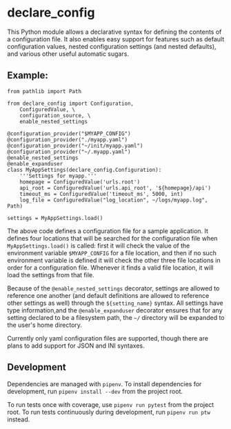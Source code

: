 # declare_config

This Python module allows a declarative syntax for defining the contents of a
configuration file. It also enables easy support for features such as default
configuration values, nested configuration settings (and nested defaults), and
various other useful automatic sugars.

## Example:

```
from pathlib import Path

from declare_config import Configuration,
    ConfiguredValue, \
    configuration_source, \
    enable_nested_settings

@configuration_provider("$MYAPP_CONFIG")
@configuration_provider("./myapp.yaml")
@configuration_provider("~/init/myapp.yaml")
@configuration_provider("~/.myapp.yaml")
@enable_nested_settings
@enable_expanduser
class MyAppSettings(declare_config.Configuration):
    '''Settings for myapp.'''
    homepage = ConfiguredValue('urls.root')
    api_root = ConfiguredValue('urls.api_root', '${homepage}/api')
    timeout_ms = ConfiguredValue('timeout_ms', 5000, int)
    log_file = ConfiguredValue("log_location", ~/logs/myapp.log", Path)

settings = MyAppSettings.load()

```

The above code defines a configuration file for a sample application. It
defines four locations that will be searched for the configuration file when
`MyAppSettings.load()` is called: first it will check the value of
the environment variable `$MYAPP_CONFIG` for a file location, and then if no
such environment variable is defined it will check the other three file
locations in order for a configuration file. Whenever it finds a valid file
location, it will load the settings from that file.

Because of the `@enable_nested_settings` decorator, settings are allowed to
reference one another (and default definitions are allowed to reference other
settings as well) through the `${setting_name}` syntax. All settings have type
information,and the `@enable_expanduser` decorator ensures that for any
setting declared to be a filesystem path, the `~/` directory will be expanded
to the user's home directory.

Currently only yaml configuration files are supported, though there are plans
to add support for JSON and INI syntaxes.

## Development

Dependencies are managed with `pipenv`. To install dependencies for
development, run `pipenv install --dev` from the project root.

To run tests once with coverage, use `pipenv run pytest` from the project
root. To run tests continuously during development, run `pipenv run ptw`
instead.
